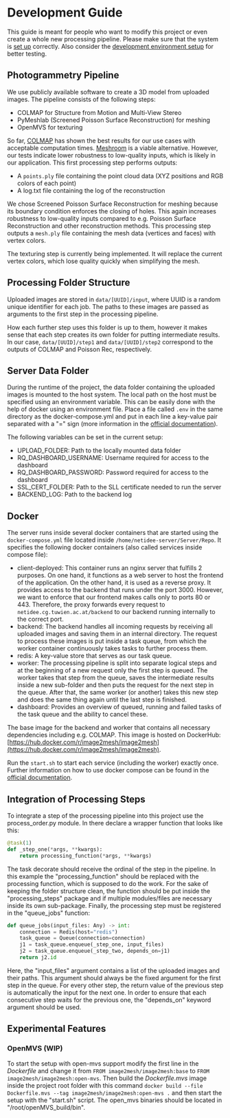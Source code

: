 # Development Guide

This guide is meant for people who want to modify this project or even create a whole new processing pipeline.
Please make sure that the system is [set up](setup.md) correctly.
Also consider the [development environment setup](dev_setup.md) for better testing.


## Photogrammetry Pipeline

We use publicly available software to create a 3D model from uploaded images.
The pipeline consists of the following steps:
- COLMAP for Structure from Motion and Multi-View Stereo
- PyMeshlab (Screened Poisson Surface Reconstruction) for meshing
- OpenMVS for texturing

So far, [COLMAP](https://colmap.github.io/) has shown the best results for our use cases with 
acceptable computation times. 
[Meshroom](https://alicevision.org/#meshroom) is a viable alternative. 
However, our tests indicate lower robustness to low-quality inputs, which is likely in our application.
This first processing step performs outputs:
- A `points.ply` file containing the point cloud data (XYZ positions and RGB colors of each point)
- A log.txt file containing the log of the reconstruction

We chose Screened Poisson Surface Reconstruction for meshing because its boundary condition enforces the
closing of holes. This again increases robustness to low-quality inputs compared 
to e.g. Poisson Surface Reconstruction and other reconstruction methods.
This processing step outputs a `mesh.ply` file containing the mesh data (vertices and faces) with vertex colors.

The texturing step is currently being implemented. It will replace the current vertex colors, 
which lose quality quickly when simplifying the mesh.


## Processing Folder Structure

Uploaded images are stored in `data/[UUID]/input`, where UUID is a random unique identifier for each job. 
The paths to these images are passed as arguments to the first step in the processing pipeline. 

How each further step uses this folder is up to them, 
however it makes sense that each step creates its own folder for putting intermediate results.
In our case, `data/[UUID]/step1` and `data/[UUID]/step2` correspond to the outputs of 
COLMAP and Poisson Rec, respectively.


## Server Data Folder

During the runtime of the project, the data folder containing the uploaded images is mounted to the host system. 
The local path on the host must be specified using an environment variable. 
This can be easily done with the help of docker using an environment file. 
Place a file called `.env` in the same directory as the docker-compose.yml and 
put in each line a key-value pair separated with a "=" sign 
(more information in the [official documentation](https://docs.docker.com/compose/env-file/)). 

The following variables can be set in the current setup:
- UPLOAD_FOLDER: Path to the locally mounted data folder
- RQ_DASHBOARD_USERNAME: Username required for access to the dashboard
- RQ_DASHBOARD_PASSWORD: Password required for access to the dashboard 
- SSL_CERT_FOLDER: Path to the SLL certificate needed to run the server
- BACKEND_LOG: Path to the backend log


## Docker

The server runs inside several docker containers that are started using the `docker-compose.yml` 
file located inside `/home/netidee-server/Server/Repo`. It specifies the following docker containers 
(also called services inside compose file):
* client-deployed: This container runs an nginx server that fulfills 2 purposes. On one hand, it functions as a web server to host the frontend of the application. On the other hand, it is used as a reverse proxy. It provides access to the backend that runs under the port 3000. However, we want to enforce that our frontend makes calls only to ports 80 or 443. Therefore, the proxy forwards every request to `netidee.cg.tuwien.ac.at/backend` to our backend running internally to the correct port.
* backend: The backend handles all incoming requests by receiving all uploaded images and saving them in an internal directory. The request to process these images is put inside a task queue, from which the worker container continuously takes tasks to further process them.
* redis: A key-value store that serves as our task queue.
* worker: The processing pipeline is split into separate logical steps and at the beginning of a new request only the first step is queued. The worker takes that step from the queue, saves the intermediate results inside a new sub-folder and then puts the request for the next step in the queue. After that, the same worker (or another) takes this new step and does the same thing again until the last step is finished.
* dashboard: Provides an overview of queued, running and failed tasks of the task queue and the ability to cancel these.

The base image for the backend and worker that contains all necessary dependencies including e.g. COLMAP. This image is hosted on DockerHub: [https://hub.docker.com/r/image2mesh/image2mesh](https://hub.docker.com/r/image2mesh/image2mesh).

Run the `start.sh` to start each service (including the worker) exactly once. 
Further information on how to use docker compose can be found in the 
[official documentation](https://docs.docker.com/compose/reference/).


## Integration of Processing Steps

To integrate a step of the processing pipeline into this project use the process_order.py module. In there declare a wrapper function that looks like this:

```python
@task(1)
def _step_one(*args, **kwargs):
    return processing_function(*args, **kwargs)
```

The task decorate should receive the ordinal of the step in the pipeline. In this example the "processing_function" should be replaced with the processing function, which is supposed to do the work. For the sake of keeping the folder structure clean, the function should be put inside the "processing_steps" package and if multiple modules/files are necessary inside its own sub-package. Finally, the processing step must be registered in the "queue_jobs" function:

```python
def queue_jobs(input_files: Any) -> int:
    connection = Redis(host="redis")
    task_queue = Queue(connection=connection)
    j1 = task_queue.enqueue(_step_one, input_files)
    j2 = task_queue.enqueue(_step_two, depends_on=j1)
    return j2.id
```

Here, the "input_files" argument contains a list of the uploaded images and their paths. 
This argument should always be the fixed argument for the first step in the queue. 
For every other step, the return value of the previous step is automatically the input for the next one. 
In order to ensure that each consecutive step waits for the previous one, 
the "depends_on" keyword argument should be used.


## Experimental Features

### OpenMVS (WIP)

To start the setup with open-mvs support modify the first line in the *Dockerfile* and change it 
from `FROM image2mesh/image2mesh:base` to `FROM image2mesh/image2mesh:open-mvs`. 
Then build the *Dockerfile.mvs* image inside the project root folder with this 
command `docker build --file Dockerfile.mvs --tag image2mesh/image2mesh:open-mvs .` 
and then start the setup with the "start.sh" script.
The open_mvs binaries should be located in "/root/openMVS_build/bin".

